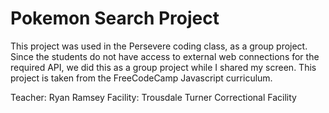 # Pokemon Search Project

This project was used in the Persevere coding class, as a group project. 
Since the students do not have access to external web connections for the required API, we did this as a group project while I shared my screen.
This project is taken from the FreeCodeCamp Javascript curriculum.

Teacher: Ryan Ramsey
Facility: Trousdale Turner Correctional Facility
